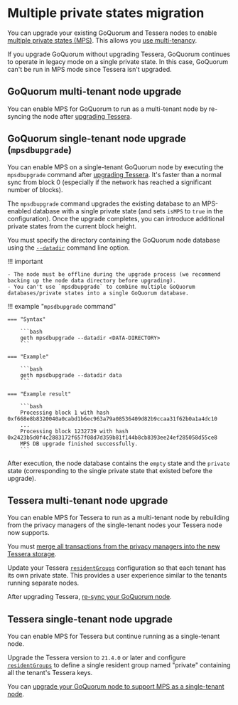 # Multiple private states migration

You can upgrade your existing GoQuorum and Tessera nodes to enable
[multiple private states (MPS)](../../../Concepts/Multitenancy.md#multiple-private-states).
This allows you [use multi-tenancy](Multitenancy.md).

If you upgrade GoQuorum without upgrading Tessera, GoQuorum continues to operate in legacy mode on a single private state.
In this case, GoQuorum can't be run in MPS mode since Tessera isn't upgraded.

## GoQuorum multi-tenant node upgrade

You can enable MPS for GoQuorum to run as a multi-tenant node by re-syncing the node after [upgrading Tessera](#tessera-multi-tenant-node-upgrade).

## GoQuorum single-tenant node upgrade (`mpsdbupgrade`)

You can enable MPS on a single-tenant GoQuorum node by executing the `mpsdbupgrade` command after [upgrading Tessera](#tessera-single-tenant-node-upgrade).
It's faster than a normal sync from block 0 (especially if the network has reached a significant number of blocks).

The `mpsdbupgrade` command upgrades the existing database to an MPS-enabled database with a single private state (and
sets `isMPS` to `true` in the configuration).
Once the upgrade completes, you can introduce additional private states from the current block height.

You must specify the directory containing the GoQuorum node database using the
[`--datadir`](https://geth.ethereum.org/docs/interface/command-line-options) command line option.

!!! important

    - The node must be offline during the upgrade process (we recommend backing up the node data directory before upgrading).
    - You can't use `mpsdbupgrade` to combine multiple GoQuorum databases/private states into a single GoQuorum database.

!!! example "`mpsdbupgrade` command"

    === "Syntax"

        ```bash
        geth mpsdbupgrade --datadir <DATA-DIRECTORY>
        ```

    === "Example"

        ```bash
        geth mpsdbupgrade --datadir data
        ```

    === "Example result"

        ```bash
        Processing block 1 with hash 0xf668e8b8320040a0cabd1b6ec963a79a08536409d82b9ccaa31f62b0a1a4dc10
        ...
        Processing block 1232739 with hash 0x2423b5d0f4c2883172f657f08d7d359b81f144b8cb8393ee24ef285058d55ce8
        MPS DB upgrade finished successfully.
        ```

After execution, the node database contains the `empty` state and the `private` state (corresponding to the single
private state that existed before the upgrade).

## Tessera multi-tenant node upgrade

You can enable MPS for Tessera to run as a multi-tenant node by rebuilding from the privacy managers of the
single-tenant nodes your Tessera node now supports.

You must [merge all transactions from the privacy managers into the new Tessera storage](https://docs.tessera.consensys.net/en/stable/HowTo/Migrate/Migration-Multitenancy/).

Update your Tessera [`residentGroups`](https://docs.tessera.consensys.net/en/stable/HowTo/Configure/Multiple-private-state/#resident-groups)
configuration so that each tenant has its own private state.
This provides a user experience similar to the tenants running separate nodes.

After upgrading Tessera, [re-sync your GoQuorum node](#goquorum-multi-tenant-node-upgrade).

## Tessera single-tenant node upgrade

You can enable MPS for Tessera but continue running as a single-tenant node.

Upgrade the Tessera version to `21.4.0` or later and configure
[`residentGroups`](https://docs.tessera.consensys.net/en/stable/HowTo/Configure/Multiple-private-state/#resident-groups)
to define a single resident group named "private" containing all the tenant's Tessera keys.

You can [upgrade your GoQuorum node to support MPS as a single-tenant node](#goquorum-single-tenant-node-upgrade-mpsdbupgrade).
